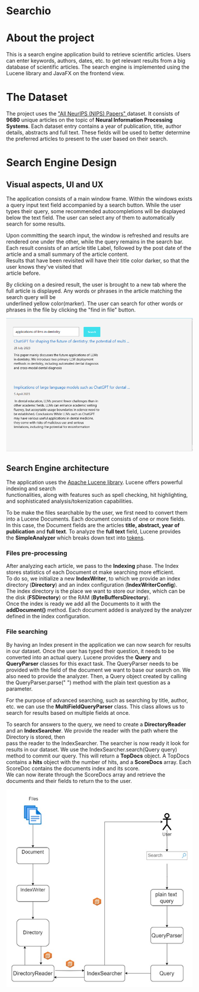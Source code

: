 <h1>Searchio</h1>


<h1>About the project</h1>
This is a search engine application build to retrieve scientific articles. Users can enter   
keywords, authors, dates, etc. to get relevant results from a big database of scientific articles.  
The search engine is implemented using the Lucene library and JavaFX on the frontend view.



<h1>The Dataset</h1>
The project uses the  <a href = "https://www.kaggle.com/datasets/rowhitswami/nips-papers-1987-2019-updated/data?select=papers.csv"> "All NeurIPS (NIPS) Papers" </a> dataset. It consists   
of <b>9680</b> unique articles on the topic of <b>Neural Information Processing Systems</b>. Each dataset entry contains a year of publication, title, author details, abstracts and full text.  
These fields will be used to better determine the preferred articles to present to the user based on their search.


<h1>Search Engine Design</h1>

<h2>Visual aspects, UI and UX</h2>
The application consists of a main window frame. Within the windows exists a query input text field accompanied by  
a search button. While the user types their query, some recommended autocompletions will be displayed  
below the text field. The user can select any of them to automatically search for some results.

Upon committing the 
search input, the window is refreshed and results are rendered one under the other, while the query remains in the search bar.  
Each result consists of an article title Label, followed by the post date of the article and a small summary of the article content.  
Results that have been revisited will have their title color darker, so that the user knows they've visited that  
article before.

By clicking on a desired result, the user is brought to a new tab where the full article is displayed. Any words or phrases in the article matching the search query will be  
underlined yellow color(marker). The user can search for other words or phrases in the file by clicking the "find in file" button.

![img.png](img.png)

<h2>Search Engine architecture</h2>

The application uses the <a href = "https://lucene.apache.org/">Apache Lucene library</a>. Lucene offers powerful indexing and search   
functionalities, along with features such as spell checking, hit highlighting, and sophisticated analysis/tokenization capabilities.  

To be make the files searchable by the user, we first need to convert them into a Lucene Documents. Each document consists of one or more fields.  
In this case, the Document fields are the articles <b>title, abstract, year of publication</b> and <b> full text</b>. To analyze the <b>full text</b> field, Lucene provides  
the <b>SimpleAnalyzer</b> which breaks down text into <u>tokens</u>.   

<h3>Files pre-processing</h3>

After analyzing each article, we pass to the <b>Indexing</b> phase. The Index stores statistics of each Document ot make searching more efficient.  
To do so, we initialize a new <b>IndexWriter</b>, to which we provide an index directory (<b>Directory</b>) and an index configuration (<b>IndexWriterConfig</b>).  
The index directory is the place we want to store our index, which can be the disk (<b>FSDirectory</b>) or the RAM (<b>ByteBuffersDirectory</b>).  
Once the index is ready we add all the Documents to it with the <b>addDocument()</b> method. Each document added is analyzed by the analyzer defined in the
index configuration.  
  
  
<h3>File searching</h3>
By having an Index present in the application we can now search for results in our dataset. Once the user has typed their question, it needs to be converted into an actual   
query. Lucene provides the <b>Query</b> and <b>QueryParser</b> classes for this exact task. The QueryParser needs to be provided with the field of the document we want to base our search on. We also need to provide the analyzer.  
Then, a Query object created by calling the QueryParser.parse(" ") method with the plain text question as a parameter.  

For the purpose of advanced searching, such as searching by title, author, etc. we can use the <b>MultiFieldQueryParser</b> class. This class allows us to search for results based on multiple fields at once.


To search for answers to the query, we need to create a <b>DirectoryReader</b> and an <b>IndexSearcher</b>. We provide the reader with the path where the Directory is stored, then  
pass the reader to the IndexSearcher. The searcher is now ready it look for results in our dataset. We use the IndexSearcher.search(Query query) method to commit our query.
This will return a <b>TopDocs</b> object. A TopDocs contains a <b>hits</b> object with the number of hits, and a <b>ScoreDocs</b> array. Each ScoreDoc contains the documents index and its score.  
We can now iterate through the ScoreDocs array and retrieve the documents and their fields to return the to the user.  

![img_1.png](img_1.png)  









